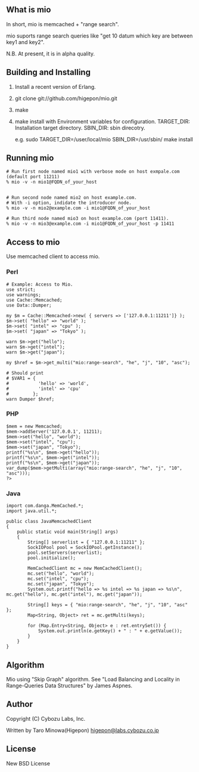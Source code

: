## What is mio
In short, mio is memcached + "range search".

mio suports range search queries like "get 10 datum which key are between key1 and key2".

N.B.
At present, it is in alpha quality.

## Building and Installing 
  1. Install a recent version of Erlang.
  2. git clone git://github.com/higepon/mio.git
  3. make
  4. make install with Environment variables for configuration.
     TARGET_DIR: Installation target directory.
     SBIN_DIR: sbin direcotry.

     e.g.
       sudo TARGET_DIR=/user/local/mio SBIN_DIR=/usr/sbin/ make install 

## Running mio

    # Run first node named mio1 with verbose mode on host exmpale.com (default port 11211)
    % mio -v -n mio1@FQDN_of_your_host


    # Run second node named mio2 on host example.com.
    # With -i option, indidate the introducer node.
    % mio -v -n mio2@example.com -i mio1@FQDN_of_your_host

    # Run third node named mio3 on host example.com (port 11411).
    % mio -v -n mio3@example.com -i mio1@FQDN_of_your_host -p 11411

## Access to mio
Use memcached client to access mio.
   
### Perl
    # Example: Access to Mio.
    use strict;
    use warnings;
    use Cache::Memcached;
    use Data::Dumper;

    my $m = Cache::Memcached->new( { servers => ['127.0.0.1:11211']} );
    $m->set( "hello" => "world" );
    $m->set( "intel" => "cpu" );
    $m->set( "japan" => "Tokyo" );

    warn $m->get("hello");
    warn $m->get("intel");
    warn $m->get("japan");

    my $href = $m->get_multi("mio:range-search", "he", "j", "10", "asc");

    # Should print
    # $VAR1 = {
    #           'hello' => 'world',
    #           'intel' => 'cpu'
    #         };
    warn Dumper $href;


### PHP
    
    $mem = new Memcached;
    $mem->addServer('127.0.0.1', 11211);
    $mem->set("hello", "world");
    $mem->set("intel", "cpu");
    $mem->set("japan", "Tokyo");
    printf("%s\n", $mem->get("hello"));
    printf("%s\n", $mem->get("intel"));
    printf("%s\n", $mem->get("japan"));
    var_dump($mem->getMulti(array("mio:range-search", "he", "j", "10", "asc")));
    ?>

### Java
    import com.danga.MemCached.*;
    import java.util.*;

    public class JavaMemcachedClient
    {
        public static void main(String[] args)
        {
            String[] serverlist = { "127.0.0.1:11211" };
            SockIOPool pool = SockIOPool.getInstance();
            pool.setServers(serverlist);
            pool.initialize();

            MemCachedClient mc = new MemCachedClient();
            mc.set("hello", "world");
            mc.set("intel", "cpu");
            mc.set("japan", "Tokyo");
            System.out.printf("hello => %s intel => %s japan => %s\n", mc.get("hello"), mc.get("intel"), mc.get("japan"));

            String[] keys = { "mio:range-search", "he", "j", "10", "asc" };
            Map<String, Object> ret = mc.getMulti(keys);

            for (Map.Entry<String, Object> e : ret.entrySet()) {
                System.out.println(e.getKey() + " : " + e.getValue());
            }
        }
    }



## Algorithm
Mio using "Skip Graph" algorithm.
See "Load Balancing and Locality in Range-Queries Data Structures" by James Aspnes.


## Author
Copyright (C) Cybozu Labs, Inc.

Written by Taro Minowa(Higepon) <higepon@labs.cybozu.co.jp>

## License
New BSD License
